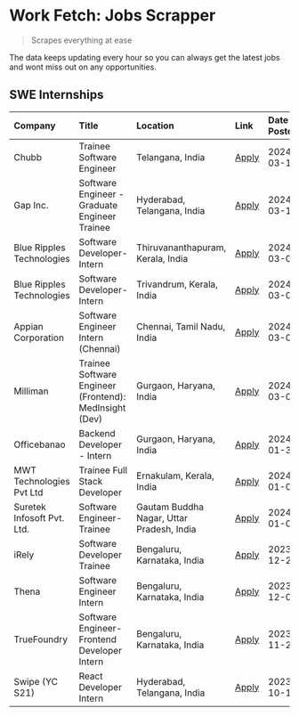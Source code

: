 # Work Fetch: Jobs Scrapper
> Scrapes everything at ease

The data keeps updating every hour so you can always get the latest jobs and wont miss out on any opportunities.

## SWE Internships
<!--START_SECTION:workfetch-->
| Company                    | Title                                                  | Location                                  | Link                                                                                                                                                                                                                                                           | Date Posted   |
|:---------------------------|:-------------------------------------------------------|:------------------------------------------|:---------------------------------------------------------------------------------------------------------------------------------------------------------------------------------------------------------------------------------------------------------------|:--------------|
| Chubb                      | Trainee Software Engineer                              | Telangana, India                          | [Apply](https://in.linkedin.com/jobs/view/trainee-software-engineer-at-chubb-3854123218?refId=MWGZQ0w0wszQMG0CO%2Buahg%3D%3D&trackingId=0Tj4yV6sTKdFWAUuwrkYEQ%3D%3D&position=5&pageNum=0&trk=public_jobs_jserp-result_search-card)                            | 2024-03-12    |
| Gap Inc.                   | Software Engineer - Graduate Engineer Trainee          | Hyderabad, Telangana, India               | [Apply](https://in.linkedin.com/jobs/view/software-engineer-graduate-engineer-trainee-at-gap-inc-3853818960?refId=MWGZQ0w0wszQMG0CO%2Buahg%3D%3D&trackingId=9wBF0cCt8zm7ORKcxKHtUg%3D%3D&position=23&pageNum=0&trk=public_jobs_jserp-result_search-card)       | 2024-03-12    |
| Blue Ripples Technologies  | Software Developer- Intern                             | Thiruvananthapuram, Kerala, India         | [Apply](https://in.linkedin.com/jobs/view/software-developer-intern-at-blue-ripples-technologies-3850505983?refId=MWGZQ0w0wszQMG0CO%2Buahg%3D%3D&trackingId=DQP3NTomgTOvmaDTsroxoA%3D%3D&position=19&pageNum=0&trk=public_jobs_jserp-result_search-card)       | 2024-03-09    |
| Blue Ripples Technologies  | Software Developer- Intern                             | Trivandrum, Kerala, India                 | [Apply](https://in.linkedin.com/jobs/view/software-developer-intern-at-blue-ripples-technologies-3850694934?refId=MWGZQ0w0wszQMG0CO%2Buahg%3D%3D&trackingId=pDWkmxcEWMKpwh%2F3XH8O1g%3D%3D&position=18&pageNum=0&trk=public_jobs_jserp-result_search-card)     | 2024-03-08    |
| Appian Corporation         | Software Engineer Intern (Chennai)                     | Chennai, Tamil Nadu, India                | [Apply](https://in.linkedin.com/jobs/view/software-engineer-intern-chennai-at-appian-corporation-3848335036?refId=MWGZQ0w0wszQMG0CO%2Buahg%3D%3D&trackingId=QyPBsUAhzrFI1QnT3MNkOw%3D%3D&position=8&pageNum=0&trk=public_jobs_jserp-result_search-card)        | 2024-03-07    |
| Milliman                   | Trainee Software Engineer (Frontend): MedInsight (Dev) | Gurgaon, Haryana, India                   | [Apply](https://in.linkedin.com/jobs/view/trainee-software-engineer-frontend-medinsight-dev-at-milliman-3792874280?refId=MWGZQ0w0wszQMG0CO%2Buahg%3D%3D&trackingId=OnjrhBfsWQFHzG7sv4080g%3D%3D&position=6&pageNum=0&trk=public_jobs_jserp-result_search-card) | 2024-03-01    |
| Officebanao                | Backend Developer - Intern                             | Gurgaon, Haryana, India                   | [Apply](https://in.linkedin.com/jobs/view/backend-developer-intern-at-officebanao-3814263731?refId=MWGZQ0w0wszQMG0CO%2Buahg%3D%3D&trackingId=ziLIl4Iu4ZAQC7T4jJUznw%3D%3D&position=25&pageNum=0&trk=public_jobs_jserp-result_search-card)                      | 2024-01-31    |
| MWT Technologies Pvt Ltd   | Trainee Full Stack Developer                           | Ernakulam, Kerala, India                  | [Apply](https://in.linkedin.com/jobs/view/trainee-full-stack-developer-at-mwt-technologies-pvt-ltd-3800921715?refId=MWGZQ0w0wszQMG0CO%2Buahg%3D%3D&trackingId=VzMwBPa3AwfcZX5M6rV4Dw%3D%3D&position=7&pageNum=0&trk=public_jobs_jserp-result_search-card)      | 2024-01-09    |
| Suretek Infosoft Pvt. Ltd. | Software Engineer-Trainee                              | Gautam Buddha Nagar, Uttar Pradesh, India | [Apply](https://in.linkedin.com/jobs/view/software-engineer-trainee-at-suretek-infosoft-pvt-ltd-3800934643?refId=MWGZQ0w0wszQMG0CO%2Buahg%3D%3D&trackingId=Ab3PtT%2F%2BSsEYAEW961E9Nw%3D%3D&position=20&pageNum=0&trk=public_jobs_jserp-result_search-card)    | 2024-01-09    |
| iRely                      | Software Developer Trainee                             | Bengaluru, Karnataka, India               | [Apply](https://in.linkedin.com/jobs/view/software-developer-trainee-at-irely-3801577534?refId=MWGZQ0w0wszQMG0CO%2Buahg%3D%3D&trackingId=5vb52NryVijdyXODd%2BPKJw%3D%3D&position=12&pageNum=0&trk=public_jobs_jserp-result_search-card)                        | 2023-12-22    |
| Thena                      | Software Engineer Intern                               | Bengaluru, Karnataka, India               | [Apply](https://in.linkedin.com/jobs/view/software-engineer-intern-at-thena-3778731751?refId=MWGZQ0w0wszQMG0CO%2Buahg%3D%3D&trackingId=GMv8Vyw46yPCIQUPPFcl%2BA%3D%3D&position=15&pageNum=0&trk=public_jobs_jserp-result_search-card)                          | 2023-12-05    |
| TrueFoundry                | Software Engineer- Frontend Developer Intern           | Bengaluru, Karnataka, India               | [Apply](https://in.linkedin.com/jobs/view/software-engineer-frontend-developer-intern-at-truefoundry-3790095058?refId=MWGZQ0w0wszQMG0CO%2Buahg%3D%3D&trackingId=CuyNIRew8lk0ZKgoF1WiZA%3D%3D&position=14&pageNum=0&trk=public_jobs_jserp-result_search-card)   | 2023-11-24    |
| Swipe (YC S21)             | React Developer Intern                                 | Hyderabad, Telangana, India               | [Apply](https://in.linkedin.com/jobs/view/react-developer-intern-at-swipe-yc-s21-3737600089?refId=MWGZQ0w0wszQMG0CO%2Buahg%3D%3D&trackingId=4WJdyyi0f0QHZgauIGBAPg%3D%3D&position=16&pageNum=0&trk=public_jobs_jserp-result_search-card)                       | 2023-10-13    |
<!--END_SECTION:workfetch-->
